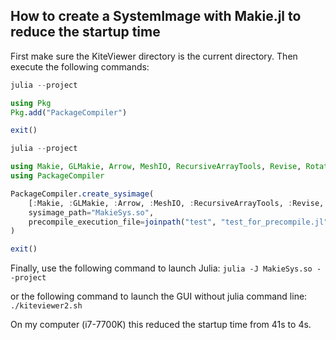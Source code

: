 
## How to create a SystemImage with Makie.jl to reduce the startup time

First make sure the KiteViewer directory is the current directory. Then execute the following commands:

```julia
julia --project

using Pkg
Pkg.add("PackageCompiler")

exit()
```
```julia
julia --project

using Makie, GLMakie, Arrow, MeshIO, RecursiveArrayTools, Revise, Rotations, StaticArrays, StructArrays, YAML
using PackageCompiler

PackageCompiler.create_sysimage(
    [:Makie, :GLMakie, :Arrow, :MeshIO, :RecursiveArrayTools, :Revise, :Rotations, :StaticArrays, :StructArrays, :YAML];
    sysimage_path="MakieSys.so",
    precompile_execution_file=joinpath("test", "test_for_precompile.jl")
)

exit()
```

Finally, use the following command to launch Julia:
```julia -J MakieSys.so --project```

or the following command to launch the GUI without julia command line:
```./kiteviewer2.sh```

On my computer (i7-7700K) this reduced the startup time from 41s to 4s.
